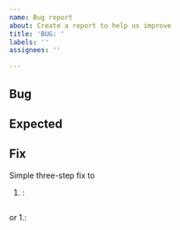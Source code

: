 ```yaml
---
name: Bug report
about: Create a report to help us improve
title: 'BUG: '
labels: ''
assignees: ''

---
```


## Bug


## Expected


## Fix
Simple three-step fix to 

1. :
```python
```
or 
1.: 
```html
```
